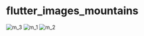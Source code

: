 # flutter_images_mountains
![m_3](https://user-images.githubusercontent.com/100308525/175826262-163ae0b7-fca9-4444-a26e-8f38402e63b2.jpg)
![m_1](https://user-images.githubusercontent.com/100308525/175826264-3a66d06a-a533-4511-9607-428b1e0cb353.jpg)
![m_2](https://user-images.githubusercontent.com/100308525/175826121-196e2926-0ddf-4919-8fe7-95f85c660130.jpg)
